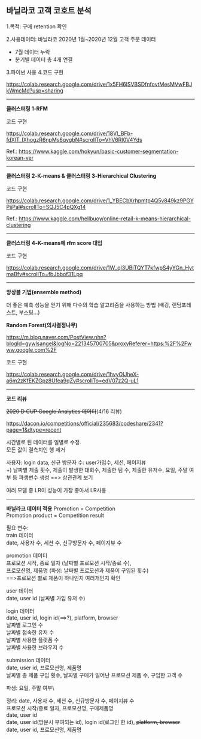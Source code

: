 ## 바닐라코 고객 코호트 분석
1.목적: 구매 retention 확인

2.사용데이터: 바닐라코 2020년 1월~2020년 12월 고객 주문 데이터
- 7월 데이터 누락
- 분기별 데이터 총 4개 연결

3.파이썬 사용
4.코드 구현

https://colab.research.google.com/drive/1x5FH6lSVBSDfnfovtMesMVwFBJkWmcMd?usp=sharing


----------
**클러스터링 1-RFM** 

코드 구현

https://colab.research.google.com/drive/18VI_BFb-fdXlT_IXhogzR6npMs6qygbN#scrollTo=VhV6RI0V4Yds 

Ref.: https://www.kaggle.com/hokyun/basic-customer-segmentation-korean-ver

----------
**클러스터링 2-K-means & 클러스터링 3-Hierarchical Clustering**

코드 구현

https://colab.research.google.com/drive/1_YBECbXrhpmtp4Q5v849kz9PGYPjjPal#scrollTo=SQJ5C4pQXg14 

Ref.: https://www.kaggle.com/hellbuoy/online-retail-k-means-hierarchical-clustering

----------
**클러스터링 4-K-means에 rfm score 대입**

코드 구현

https://colab.research.google.com/drive/1W_ql3UBiTQYT7kfwpS4yYGn_HytmaBfv#scrollTo=fbJbbof31Lpq


----------
**앙상블 기법(ensemble method)**

더 좋은 예측 성능을 얻기 위해 다수의 학습 알고리즘을 사용하는 방법
(배깅, 랜덤포레스트, 부스팅...)

**Random Forest(의사결정나무)**

https://m.blog.naver.com/PostView.nhn?blogId=gywlsangel&logNo=221345700705&proxyReferer=https:%2F%2Fwww.google.com%2F

코드 구현

https://colab.research.google.com/drive/1hvyOlJheX-a6m2zKfEKZGpz8Ufea9qZv#scrollTo=edV07z2Q-uL1

----------

**코드 리뷰**

~~2020 D CUP Google Analytics 데이터~~(4/16 리뷰)

https://dacon.io/competitions/official/235683/codeshare/2341?page=1&dtype=recent 

시간별로 된 데이터를 일별로 수정. \
모든 값이 결측치인 행 제거

사용자: login data, 신규 방문자 수: user가입수,  세션, 페이지뷰\
+)
날짜별 제출 횟수, 제출이 발생한 대회수, 제출한 팀 수, 제출한 유저수, 요일, 주말 여부 등 파생변수 생성 ==> 상관관계 보기

여러 모델 중 LR이 성능이 가장 좋아서 LR사용


----------

**바닐라코 데이터 적용**
Promotion = Competition\
Promotion product = Competition result

필요 변수: \
train 데이터\
date, 사용자 수, 세션 수, 신규방문자 수, 페이지뷰 수 

promotion 데이터\
프로모션 시작, 종료 일자 (날짜별 프로모션 시작/종료 수),\
프로모션명, 제품명 (파생: 날짜별 프로모션과 제품이 구입된 횟수)\
==>프로모션 별로 제품이 하나인지 여러개인지 확인

user 데이터\
date, user id (날짜별 가입 유저 수)

login 데이터\
date, user id, login id(==>?), platform, browser\
날짜별 로그인 수\
날짜별 접속한 유저 수\
날짜별 사용한 플랫폼 수\
날짜별 사용한 브라우저 수

submission 데이터 \
date, user id, 프로모션명, 제품명\
날짜별 총 제품 구입 횟수, 날짜별 구매가 일어난 프로모션 제품 수, 구입한 고객 수

파생: 요일, 주말 여부\

정리: date, 사용자 수, 세션 수, 신규방문자 수, 페이지뷰 수 \
프로모션 시작/종료 일자, 프로모션명, 구매제품명\
date, user id\
date, user id(방문시 부여되는 id), login id(로그인 한 id), ~~platform, browser~~\
date, user id, 프로모션명, 제품명


